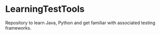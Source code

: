 # LearningTestTools
Repository to learn Java, Python and get familiar with associated testing frameworks.
